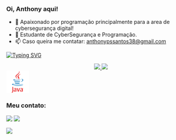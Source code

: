 ### Oi, Anthony aqui!

- 🔭 Apaixonado por programação principalmente para a area de cybersegurança digital!
- 🌱 Estudante de CyberSegurança e Programação.
- 📫 Caso queira me contatar: anthonypssantos38@gmail.com




[![Typing SVG](https://readme-typing-svg.herokuapp.com/?color=00bfbf&size=35&center=true&vCenter=true&width=1000&lines=OPA,+Bem+vindo+ao+meu+github;Eu+tenho+20+anos;E+estou+morando+no+Brasil+RS;;:%29)](https://git.io/typing-svg)

<div align="center">
  <a href="https://github.com/Anthonypssantos">
  <img height="180em" src="https://github-readme-stats.vercel.app/api?username=Anthonypssantos&show_icons=true&theme=cobalt&include_all_commits=true&count_private=true"/>
  <img height="180em" src="https://github-readme-stats.vercel.app/api/top-langs/?username=Anthonypssantos&layout=compact&langs_count=7&theme=cobalt"/>
</div>

    
  <a href="https://www.oracle.com/java/technologies/javase-documentation.html"> 
    <img align="center" alt="Tonho-JAVA" height="60" width="60" src="https://github.com/devicons/devicon/blob/master/icons/java/java-original-wordmark.svg">
  </a>
  
  <h3> Meu contato: </h3>
    
   <a href="https://www.instagram.com/tonypessato/" target="_blank"><img src="https://img.shields.io/badge/-Instagram-%23E4405F?style=for-the-badge&logo=instagram&logoColor=white" target="_blank"></a>
  <a href = "mailto:anthonypssantos38@gmail.com"><img src="https://img.shields.io/badge/Gmail-D14836?style=for-the-badge&logo=gmail&logoColor=white" target="_blank"></a>
    
   <a href="https://www.linkedin.com/in/anthony-pessato-da-silva-santos/" target="_blank"><img src="https://img.shields.io/badge/-LinkedIn-%230077B5?style=for-the-badge&logo=linkedin&logoColor=white" target="_blank"></a> 
  
  

  ##
  
  
  
